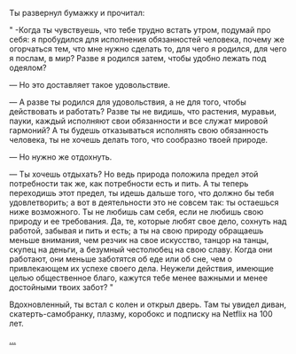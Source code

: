 Ты развернул бумажку и прочитал:

"
-Когда ты чувствуешь, что тебе трудно встать утром, подумай про себя: я пробудился для исполнения обязанностей человека, почему же огорчаться тем, что мне нужно сделать то, для чего я родился, для чего я послам, в мир? 
Разве я родился затем, чтобы удобно лежать под одеялом?

— Но это доставляет такое удовольствие. 

— А разве ты родился для удовольствия, а не для того, чтобы действовать и работать? Разве ты не видишь, что растения, муравьи, пауки, каждый исполняют свои обязанности и все служат мировой гармоний? 
А ты будешь отказываться исполнять свою обязанность человека, ты не хочешь делать того, что сообразно твоей природе. 

— Но нужно же отдохнуть. 

— Ты хочешь отдыхать? Но ведь природа положила предел этой потребности так же, как потребности есть и пить. А ты теперь переходишь этот предел, ты идешь дальше того, что должно бы тебя удовлетворить; а вот в деятельности это не совсем так: ты остаешься ниже возможного. 
Ты не любишь сам себя, если не любишь свою природу и ее требования. 
Да, те, которые любят свое дело, сохнуть над работой, забывая и пить и есть; а ты на свою природу обращаешь меньше внимания, чем резчик на свое искусство, танцор на танцы, скупец на деньги, а безумный честолюбец на свою славу. 
Когда они работают, они меньше заботятся об еде или об сне, чем о привлекающем их успехе своего дела. Неужели действия, имеющие целью общественное благо, кажутся тебе менее важными и менее достойными твоих забот? 
"

Вдохновленный, ты встал с колен и открыл дверь.
Там ты увидел диван, скатерть-самобранку, плазму, коробокс и подписку на Netflix на 100 лет.


[...](../../zefir.md)
